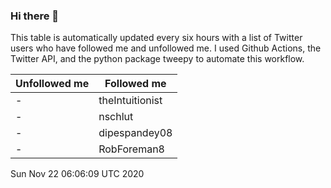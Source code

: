 ### Hi there 👋

This table is automatically updated every six hours with a list of Twitter users who have followed me and unfollowed me. I used Github Actions, the Twitter API, and the python package tweepy to automate this workflow.

| Unfollowed me |  Followed me |
| --- | --- |
|-|theIntuitionist|
|-|nschlut|
|-|dipespandey08|
|-|RobForeman8|
Sun Nov 22 06:06:09 UTC 2020
